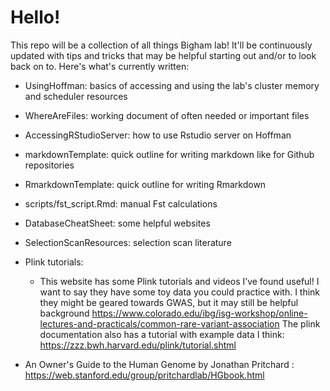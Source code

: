 # Hello!


This repo will be a collection of all things Bigham lab! It'll be continuously updated with tips and tricks that may be helpful starting out and/or to look back on to. Here's what's currently written:
* UsingHoffman: basics of accessing and using the lab's cluster memory and scheduler resources
* WhereAreFiles: working document of often needed or important files
* AccessingRStudioServer: how to use Rstudio server on Hoffman
* markdownTemplate: quick outline for writing markdown like for Github repositories 
* RmarkdownTemplate: quick outline for writing Rmarkdown
* scripts/fst_script.Rmd: manual Fst calculations
* DatabaseCheatSheet: some helpful websites
* SelectionScanResources: selection scan literature


* Plink tutorials:
    * This website has some Plink tutorials and videos I’ve found useful! I want to say they have some toy data you could practice with. I think they might be geared towards GWAS, but it may still be helpful background https://www.colorado.edu/ibg/isg-workshop/online-lectures-and-practicals/common-rare-variant-association The plink documentation also has a tutorial with example data I think: https://zzz.bwh.harvard.edu/plink/tutorial.shtml
 * An Owner's Guide to the Human Genome by Jonathan Pritchard : https://web.stanford.edu/group/pritchardlab/HGbook.html
